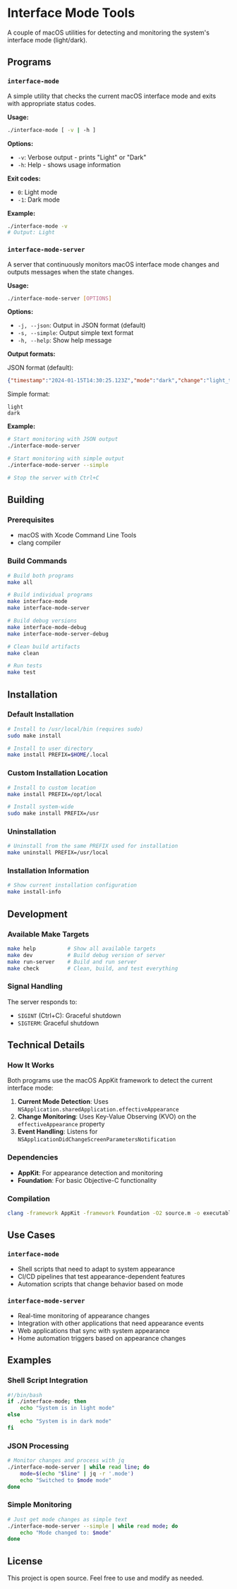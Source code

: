 # Interface Mode Tools

A couple of macOS utilities for detecting and monitoring the system's interface mode (light/dark).

## Programs

### `interface-mode`

A simple utility that checks the current macOS interface mode and exits with appropriate status codes.

**Usage:**

```bash
./interface-mode [ -v | -h ]
```

**Options:**

- `-v`: Verbose output - prints "Light" or "Dark"
- `-h`: Help - shows usage information

**Exit codes:**

- `0`: Light mode
- `-1`: Dark mode

**Example:**

```bash
./interface-mode -v
# Output: Light
```

### `interface-mode-server`

A server that continuously monitors macOS interface mode changes and outputs
messages when the state changes.

**Usage:**

```bash
./interface-mode-server [OPTIONS]
```

**Options:**

- `-j, --json`: Output in JSON format (default)
- `-s, --simple`: Output simple text format
- `-h, --help`: Show help message

**Output formats:**

JSON format (default):

```json
{"timestamp":"2024-01-15T14:30:25.123Z","mode":"dark","change":"light_to_dark"}
```

Simple format:

```
light
dark
```

**Example:**

```bash
# Start monitoring with JSON output
./interface-mode-server

# Start monitoring with simple output
./interface-mode-server --simple

# Stop the server with Ctrl+C
```

## Building

### Prerequisites

- macOS with Xcode Command Line Tools
- clang compiler

### Build Commands

```bash
# Build both programs
make all

# Build individual programs
make interface-mode
make interface-mode-server

# Build debug versions
make interface-mode-debug
make interface-mode-server-debug

# Clean build artifacts
make clean

# Run tests
make test
```

## Installation

### Default Installation

```bash
# Install to /usr/local/bin (requires sudo)
sudo make install

# Install to user directory
make install PREFIX=$HOME/.local
```

### Custom Installation Location

```bash
# Install to custom location
make install PREFIX=/opt/local

# Install system-wide
sudo make install PREFIX=/usr
```

### Uninstallation

```bash
# Uninstall from the same PREFIX used for installation
make uninstall PREFIX=/usr/local
```

### Installation Information

```bash
# Show current installation configuration
make install-info
```

## Development

### Available Make Targets

```bash
make help          # Show all available targets
make dev           # Build debug version of server
make run-server    # Build and run server
make check         # Clean, build, and test everything
```

### Signal Handling

The server responds to:

- `SIGINT` (Ctrl+C): Graceful shutdown
- `SIGTERM`: Graceful shutdown

## Technical Details

### How It Works

Both programs use the macOS AppKit framework to detect the current interface mode:

1. **Current Mode Detection**: Uses `NSApplication.sharedApplication.effectiveAppearance`
2. **Change Monitoring**: Uses Key-Value Observing (KVO) on the `effectiveAppearance` property
3. **Event Handling**: Listens for `NSApplicationDidChangeScreenParametersNotification`

### Dependencies

- **AppKit**: For appearance detection and monitoring
- **Foundation**: For basic Objective-C functionality

### Compilation

```bash
clang -framework AppKit -framework Foundation -O2 source.m -o executable
```

## Use Cases

### `interface-mode`

- Shell scripts that need to adapt to system appearance
- CI/CD pipelines that test appearance-dependent features
- Automation scripts that change behavior based on mode

### `interface-mode-server`

- Real-time monitoring of appearance changes
- Integration with other applications that need appearance events
- Web applications that sync with system appearance
- Home automation triggers based on appearance changes

## Examples

### Shell Script Integration

```bash
#!/bin/bash
if ./interface-mode; then
    echo "System is in light mode"
else
    echo "System is in dark mode"
fi
```

### JSON Processing

```bash
# Monitor changes and process with jq
./interface-mode-server | while read line; do
    mode=$(echo "$line" | jq -r '.mode')
    echo "Switched to $mode mode"
done
```

### Simple Monitoring

```bash
# Just get mode changes as simple text
./interface-mode-server --simple | while read mode; do
    echo "Mode changed to: $mode"
done
```

## License

This project is open source. Feel free to use and modify as needed.

